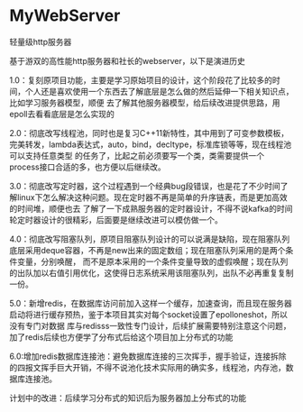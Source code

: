 # MyWebServer
轻量级http服务器 
	
基于游双的高性能http服务器和社长的webserver，以下是演进历史
	
1.0：复刻原项目功能，主要是学习原始项目的设计，这个阶段花了比较多的时间，个人还是喜欢使用一个东西去了解底层是怎么做的然后延伸一下相关知识点，比如学习服务器模型，顺便
	去了解其他服务器模型，给后续改进提供思路，用epoll去看看底层是怎么实现的
	
2.0：彻底改写线程池，同时也是复习C++11新特性，其中用到了可变参数模板，完美转发，lambda表达式，auto，bind，decltype，标准库锁等等，现在线程池可以支持任意类型
	的任务了，比起之前必须要写一个类，类需要提供一个process接口合适的多，也方便以后继续改。
	
3.0：彻底改写定时器，这个过程遇到一个经典bug段错误，也是花了不少时间了解linux下怎么解决这种问题。现在定时器不再是简单的升序链表，而是更加高效的时间堆，顺便也去
	了解了一下成熟服务器的定时器设计，不得不说kafka的时间轮定时器设计的很精彩，后面要是继续改进可以模仿做一个。

4.0：彻底改写阻塞队列，原项目阻塞队列设计的可以说满是缺陷，现在阻塞队列底层采用deque容器，不再是new出来的固定数组；现在阻塞队列采用的是两个条件变量，分别唤醒，
	而不是原本采用的一个条件变量导致的虚假唤醒；现在队列的出队加以右值引用优化，这使得日志系统采用该阻塞队列，出队不必再重复复制一份。
	
5.0：新增redis，在数据库访问前加入这样一个缓存，加速查询，而且现在服务器启动将进行缓存预热，鉴于本项目其实对每个socket设置了epolloneshot，所以没有专门对数据
	库与redisss一致性专门设计，后续扩展需要特别注意这个问题，加了redis后续也方便学了分布式后给这个项目加上分布式的功能

6.0:增加redis数据库连接池：避免数据库连接的三次挥手，握手验证，连接拆除的四报文挥手巨大开销，不得不说池化技术实际用的确实多，线程池，内存池，数据库连接池。

计划中的改进：后续学习分布式的知识后为服务器加上分布式的功能
